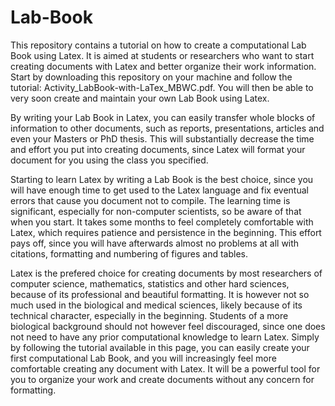 # Lab-Book
This repository contains a tutorial on how to create a computational Lab Book using Latex. It is aimed at students or researchers who want to start creating documents with Latex and better organize their work information. Start by downloading this repository on your machine and follow the tutorial: Activity_LabBook-with-LaTex_MBWC.pdf. You will then be able to very soon create and maintain your own Lab Book using Latex.

By writing your Lab Book in Latex, you can easily transfer whole blocks of information to other documents, such as reports, presentations, articles and even your Masters or PhD thesis. This will substantially decrease the time and effort you put into creating documents, since Latex will format your document for you using the class you specified.

Starting to learn Latex by writing a Lab Book is the best choice, since you will have enough time to get used to the Latex language and fix eventual errors that cause you document not to compile. The learning time is significant, especially for non-computer scientists, so be aware of that when you start. It takes some months to feel completely comfortable with Latex, which requires patience and persistence in the beginning. This effort pays off, since you will have afterwards almost no problems at all with citations, formatting and numbering of figures and tables. 

Latex is the prefered choice for creating documents by most researchers of computer science, mathematics, statistics and other hard sciences, because of its professional and beautiful formatting. It is however not so much used in the biological and medical sciences, likely because of its technical character, especially in the beginning. Students of a more biological background should not however feel discouraged, since one does not need to have any prior computational knowledge to learn Latex. Simply by following the tutorial available in this page, you can easily create your first computational Lab Book, and you will increasingly feel more comfortable creating any document with Latex. It will be a powerful tool for you to organize your work and create documents without any concern for formatting. 
